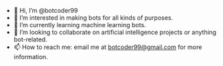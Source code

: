 - 👋 Hi, I’m @botcoder99
- 👀 I’m interested in making bots for all kinds of purposes. 
- 🌱 I’m currently learning machine learning bots. 
- 💞️ I’m looking to collaborate on artificial intelligence projects or anything bot-related. 
- 📫 How to reach me: email me at botcoder99@gmail.com for more information. 

<!---
botcoder99/botcoder99 is a ✨ special ✨ repository because its `README.md` (this file) appears on your GitHub profile.
You can click the Preview link to take a look at your changes.
--->
